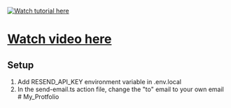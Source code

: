 [![Watch tutorial here](https://img.youtube.com/vi/sUKptmUVIBM/0.jpg)](https://youtu.be/sUKptmUVIBM)

# [Watch video here](https://youtu.be/sUKptmUVIBM)




## Setup

1. Add RESEND_API_KEY environment variable in .env.local
2. In the send-email.ts action file, change the "to" email to your own email
#   M y _ P r o t f o l i o  
 